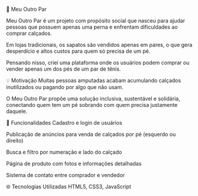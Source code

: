 🥿 Meu Outro Par

Meu Outro Par é um projeto com propósito social que nasceu para ajudar pessoas que possuem apenas uma perna e enfrentam dificuldades ao comprar calçados.

Em lojas tradicionais, os sapatos são vendidos apenas em pares, o que gera desperdício e altos custos para quem só precisa de um pé. 

Pensando nisso, criei uma plataforma onde os usuários podem comprar ou vender apenas um dos pés de um par de tênis.


💡 Motivação
Muitas pessoas amputadas acabam acumulando calçados inutilizados ou pagando por algo que não usam. 

O Meu Outro Par propõe uma solução inclusiva, sustentável e solidária, conectando quem tem um pé sobrando com quem precisa justamente daquele.


🔧 Funcionalidades
Cadastro e login de usuários

Publicação de anúncios para venda de calçados por pé (esquerdo ou direito)

Busca e filtro por numeração e lado do calçado

Página de produto com fotos e informações detalhadas

Sistema de contato entre comprador e vendedor


🌐 Tecnologias Utilizadas
HTML5, CSS3, JavaScript
